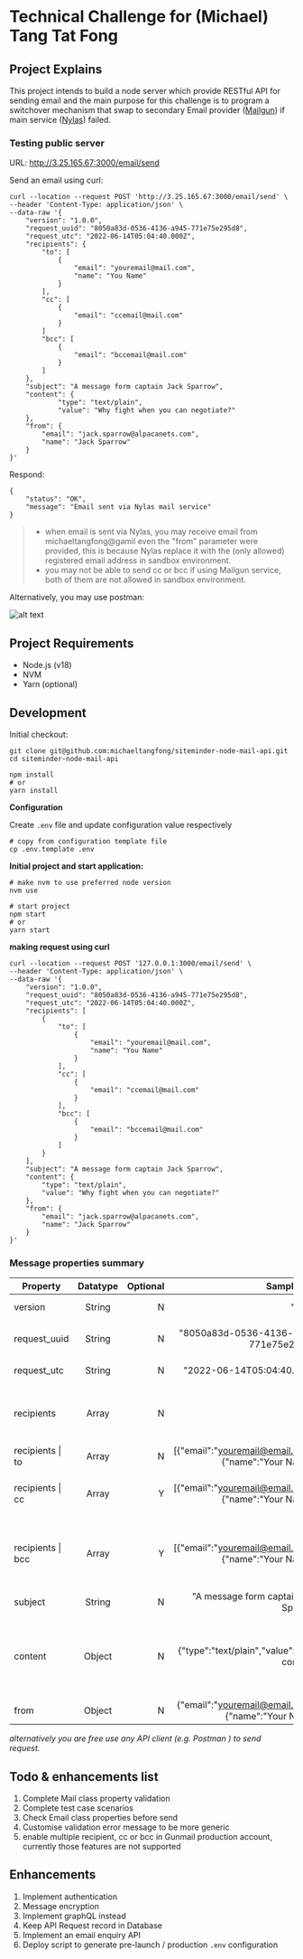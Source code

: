 # Technical Challenge for (Michael) Tang Tat Fong

## Project Explains
This project intends to build a node server which provide RESTful API for sending email and the main purpose for this challenge is to program a switchover mechanism that swap to secondary Email provider ([Mailgun](https://www.mailgun.com/)) if main service ([Nylas](https://www.nylas.com/)) failed.

### Testing public server
URL: http://3.25.165.67:3000/email/send

Send an email using curl:
```shell
curl --location --request POST 'http://3.25.165.67:3000/email/send' \
--header 'Content-Type: application/json' \
--data-raw '{
    "version": "1.0.0",
    "request_uuid": "8050a83d-0536-4136-a945-771e75e295d8",
    "request_utc": "2022-06-14T05:04:40.000Z",
    "recipients": {
        "to": [
            {
                "email": "youremail@mail.com",
                "name": "You Name"
            }
        ],
        "cc": [
            {
                "email": "ccemail@mail.com"
            }
        ]
        "bcc": [
            {
                "email": "bccemail@mail.com"
            }
        ]
    },
    "subject": "A message form captain Jack Sparrow",
    "content": {
            "type": "text/plain",
            "value": "Why fight when you can negotiate?"
    },
    "from": {
        "email": "jack.sparrow@alpacanets.com",
        "name": "Jack Sparrow"
    }
}'
```
Respond:
```shell
{
    "status": "OK",
    "message": "Email sent via Nylas mail service"
}
```

> * when email is sent via Nylas, you may receive email from michaeltangfong@gamil even the "from" parameter were provided, this is because Nylas replace it with the (only allowed) registered email address in sandbox environment.
> * you may not be able to send cc or bcc if using Mailgun service, both of them are not allowed in sandbox environment.


Alternatively, you may use postman:

![alt text](./public/images/request_sample.png)


## Project Requirements
* Node.js (v18)
* NVM
* Yarn (optional)


## Development
Initial checkout:
```shell
git clone git@github.com:michaeltangfong/siteminder-node-mail-api.git
cd siteminder-node-mail-api

npm install
# or 
yarn install
```

**Configuration**

Create `.env` file and update configuration value respectively
```shell
# copy from configuration template file
cp .env.template .env
```


**Initial project and start application:**
```shell
# make nvm to use preferred node version 
nvm use
```
```shell
# start project
npm start 
# or 
yarn start
```

**making request using curl**
```shell
curl --location --request POST '127.0.0.1:3000/email/send' \
--header 'Content-Type: application/json' \
--data-raw '{
    "version": "1.0.0",
    "request_uuid": "8050a83d-0536-4136-a945-771e75e295d8",
    "request_utc": "2022-06-14T05:04:40.000Z",
    "recipients": [
        {
            "to": [
                {
                    "email": "youremail@mail.com",
                    "name": "You Name"
                }
            ],
            "cc": [
                {
                    "email": "ccemail@mail.com"
                }
            ],
            "bcc": [
                {
                    "email": "bccemail@mail.com"
                }
            ]
        }
    ],
    "subject": "A message form captain Jack Sparrow",
    "content": {
        "type": "text/plain",
        "value": "Why fight when you can negotiate?"
    },
    "from": {
        "email": "jack.sparrow@alpacanets.com",
        "name": "Jack Sparrow"
    }
}'
```

### Message properties summary ###

| Property              | Datatype | Optional |                                            Sample Data |                                                   Remark |
|-----------------------|:--------:|---------:|-------------------------------------------------------:|---------------------------------------------------------:|
| version               |  String  |        N |                                                "1.0.0" |                                          service version |
| request_uuid          |  String  |        N |                 "8050a83d-0536-4136-a945-771e75e295d8" |                                        unique request id |
| request_utc           |  String  |        N |                             "2022-06-14T05:04:40.000Z" |                                         request time utc |
| recipients            |  Array   |        N |                                                        |                    envelope of message, array of  object |
| recipients &#124; to  |  Array   |        N | [{"email":"youremail@email.com"},{"name":"Your Name"}] |                                      array of recipients |
| recipients &#124; cc  |  Array   |        Y | [{"email":"youremail@email.com"},{"name":"Your Name"}] |                     array of carbon copy (cc) recipients |
| recipients &#124; bcc |  Array   |        Y | [{"email":"youremail@email.com"},{"name":"Your Name"}] |              array of blind carbon copy (bcc) recipients |
| subject               |  String  |        N |                  "A message form captain Jack Sparrow" |                                            email subject |
| content               |  Object  |        N |          {"type":"text/plain","value":"email content"} | email type and content, currently support plaintext only |
| from                  |  Object  |        N |   {"email":"youremail@email.com"},{"name":"Your Name"} |                                           sender address |

*alternatively you are free use any API client (e.g. Postman ) to send request.*

## Todo & enhancements list
1. Complete Mail class property validation
2. Complete test case scenarios
3. Check Email class properties before send
4. Customise validation error message to be more generic
5. enable multiple recipient, cc or bcc in Gunmail production account, currently those features are not supported


## Enhancements
1. Implement authentication
2. Message encryption
3. Implement graphQL instead
4. Keep API Request record in Database
5. Implement an email enquiry API
6. Deploy script to generate pre-launch / production `.env` configuration
